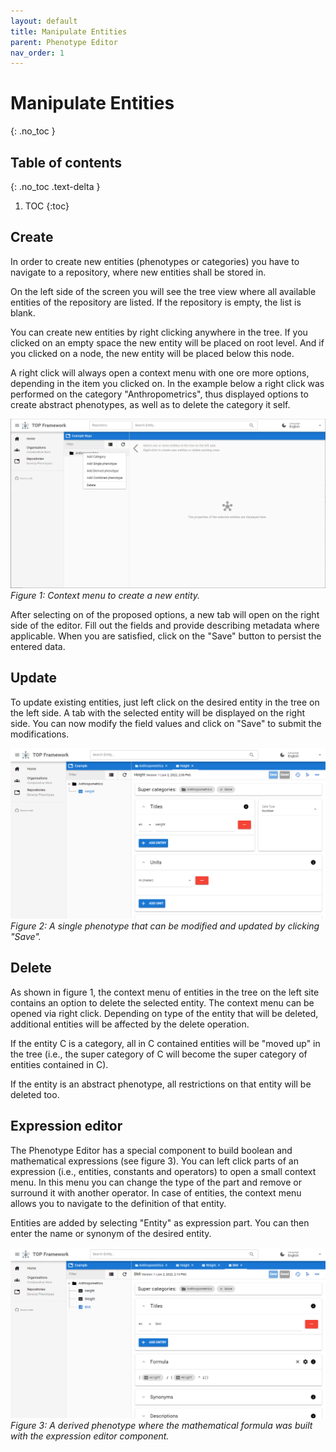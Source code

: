 ```yaml
---
layout: default
title: Manipulate Entities
parent: Phenotype Editor
nav_order: 1
---
```


# Manipulate Entities
{: .no_toc }

## Table of contents
{: .no_toc .text-delta }

1. TOC
{:toc}

## Create
In order to create new entities (phenotypes or categories) you have to navigate to a repository, where new entities shall be stored in.

On the left side of the screen you will see the tree view where all available entities of the repository are listed. If the repository is empty, the list is blank.

You can create new entities by right clicking anywhere in the tree. If you clicked on an empty space the new entity will be placed on root level. And if you clicked on a node, the new entity will be placed below this node.

A right click will always open a context menu with one ore more options, depending in the item you clicked on. In the example below a right click was performed on the category "Anthropometrics", thus displayed options to create abstract phenotypes, as well as to delete the category it self.

![Creating an entity](../assets/images/phenotype-editor-create.png)
_Figure 1: Context menu to create a new entity._

After selecting on of the proposed options, a new tab will open on the right side of the editor. Fill out the fields and provide describing metadata where applicable. When you are satisfied, click on the "Save" button to persist the entered data.

## Update
To update existing entities, just left click on the desired entity in the tree on the left side. A tab with the selected entity will be displayed on the right side. You can now modify the field values and click on "Save" to submit the modifications.

![Update a single phenotype](../assets/images/phenotype-editor-single-phenotype.png)
_Figure 2: A single phenotype that can be modified and updated by clicking "Save"._

## Delete
As shown in figure 1, the context menu of entities in the tree on the left site contains an option to delete the selected entity. The context menu can be opened via right click. Depending on type of the entity that will be deleted, additional entities will be affected by the delete operation.

If the entity C is a category, all in C contained entities will be "moved up" in the tree (i.e., the super category of C will become the super category of entities contained in C).

If the entity is an abstract phenotype, all restrictions on that entity will be deleted too.

## Expression editor
The Phenotype Editor has a special component to build boolean and mathematical expressions (see figure 3). You can left click parts of an expression (i.e., entities, constants and operators) to open a small context menu. In this menu you can change the type of the part and remove or surround it with another operator. In case of entities, the context menu allows you to navigate to the definition of that entity.

Entities are added by selecting "Entity" as expression part. You can then enter the name or synonym of the desired entity.

![Derived phenotype with expression](../assets/images/phenotype-editor-derived-phenotype.png)
_Figure 3: A derived phenotype where the mathematical formula was built with the expression editor component._
